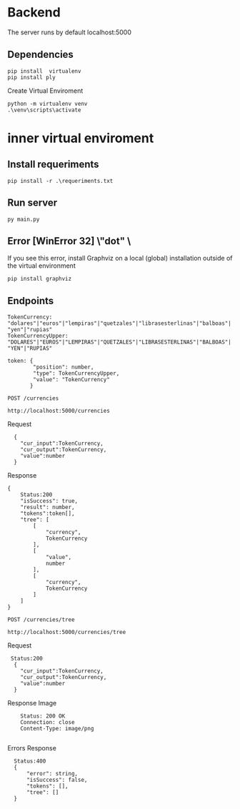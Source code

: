 # Backend
The server runs by default localhost:5000 

## Dependencies
```
pip install  virtualenv
pip install ply
```
Create Virtual Enviroment
```
python -m virtualenv venv
.\venv\scripts\activate
```
# inner virtual enviroment

## Install requeriments
```
pip install -r .\requeriments.txt
```
## Run server
```
py main.py
```

## Error  [WinError 32] \\"dot" \
If you see this error, install Graphviz on a local (global) installation outside of the virtual environment
```
pip install graphviz
```


## Endpoints

```TokenCurrency: "dolares"|"euros"|"lempiras"|"quetzales"|"librasesterlinas"|"balboas"|"yen"|"rupias"```  
```TokenCurrencyUpper: "DOLARES"|"EUROS"|"LEMPIRAS"|"QUETZALES"|"LIBRASESTERLINAS"|"BALBOAS"|"YEN"|"RUPIAS"```
```
token: {
        "position": number,
        "type": TokenCurrencyUpper,
        "value": "TokenCurrency"
       }
```

`POST /currencies`

    http://localhost:5000/currencies

Request
```
  {
    "cur_input":TokenCurrency,
    "cur_output":TokenCurrency,
    "value":number
  }
```

Response
```
{
    Status:200
    "isSuccess": true,
    "result": number,
    "tokens":token[],
    "tree": [
        [
            "currency",
            TokenCurrency
        ],
        [
            "value",
            number
        ],
        [
            "currency",
            TokenCurrency
        ]
    ]
}
```

`POST /currencies/tree`

    http://localhost:5000/currencies/tree

Request
```
 Status:200
  {
    "cur_input":TokenCurrency,
    "cur_output":TokenCurrency,
    "value":number
  }
```

Response
Image
```
    Status: 200 OK
    Connection: close
    Content-Type: image/png
    
```

Errors Response

```
  Status:400
  {
      "error": string,
      "isSuccess": false,
      "tokens": [],
      "tree": []
  }
```
